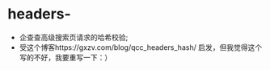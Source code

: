 # headers-
* 企查查高级搜索页请求的哈希校验;
* 受这个博客https://gxzv.com/blog/qcc_headers_hash/  启发，但我觉得这个写的不好，我要重写一下：）
